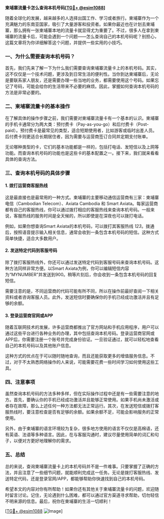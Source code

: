**柬埔寨流量卡怎么查询本机号码[[TG💪+ @esim1088](https://t.me/s/esim1088)]**

随着全球化的发展，越来越多的人选择出国工作、学习或者旅行。柬埔寨作为一个充满魅力的东南亚国家，吸引了大量游客和投资者。如果你最近也在计划去柬埔寨，那么拥有一张柬埔寨本地的流量卡就显得尤为重要了。不过，很多人在拿到柬埔寨的流量卡后，可能会遇到一个问题——怎么查询自己的本机号码呢？别担心，这篇文章将为你详细解答这个问题，并提供一些实用的小技巧。

### 一、为什么需要查询本机号码？

首先，我们先来了解一下为什么我们需要查询柬埔寨流量卡上的本机号码。其实，这不仅仅是一个技术问题，更涉及到日常生活的便利性。当你到达柬埔寨后，无论是要联系家人朋友，还是需要办理一些当地的业务，都需要使用这个号码。如果忘记了号码，可能会给你的生活带来不必要的麻烦。因此，掌握如何查询本机号码的方法是非常必要的。

### 二、柬埔寨流量卡的基本操作

在了解具体的操作步骤之前，我们需要对柬埔寨流量卡有一个基本的认识。柬埔寨的手机卡通常分为两大类：预付费卡（Pay-as-you-go）和后付费卡（Post-paid）。预付费卡是最常见的类型，适合短期使用者，比如游客或临时出差人员。后付费卡则更适合长期居住者，因为需要与运营商签订合同并定期支付账单。

无论哪种类型的卡，它们的基本功能都是一样的，包括打电话、发短信以及上网等功能。而查询本机号码的功能也是这些卡的基本配置之一。接下来，我们就来看看具体的查询方法。

### 三、查询本机号码的具体步骤

#### 1. 拨打运营商客服热线

这是最直接也是最常用的一种方式。柬埔寨的主要移动通信运营商有三家：柬埔寨电信（Cambodian Telecom）、Axiata Cambodia 和 Smart Axiata。每家运营商都有自己的客服热线，你可以通过拨打相应的客服热线来查询本机号码。一般来说，客服热线的服务时间是全天候的，所以即使是在深夜也可以拨打电话。

例如，如果你想查询Smart Axiata的本机号码，可以拨打其客服热线 *123*。拨通后，按照语音提示输入相关信息，通常会收到一条包含本机号码的短信。这种方式简单快捷，适合大多数用户。

#### 2. 发送特定代码到客服号码

除了拨打客服热线外，你还可以通过发送特定代码到客服号码来查询本机号码。这种方法同样非常方便。以Smart Axiata为例，你可以编辑短信内容为“MYNUMBER”并发送到900。稍等片刻后，你会收到一条包含本机号码的回复短信。

需要注意的是，不同运营商的代码可能有所不同，所以在操作前最好查阅一下相关资料或者咨询客服人员。此外，发送短信时要确保你的手机已经成功激活并且有足够的余额。

#### 3. 登录运营商官网或APP

随着互联网技术的发展，许多运营商都推出了官方网站和手机应用程序，用户可以通过这些平台进行各种业务的办理，其中包括查询本机号码。登录运营商官网或APP后，你需要注册一个账号并完成身份验证。一旦验证通过，就可以轻松地查看自己的本机号码以及其他账户信息。

这种方式的优点在于可以随时随地查询，而且还能获取更多的增值服务信息。不过，对于不太熟悉网络操作的人来说，可能需要花费一些时间学习如何使用这些工具。

### 四、注意事项

虽然查询本机号码的方法多种多样，但在实际操作过程中还是有一些需要注意的地方。首先，要确认你的手机已经成功激活并且能够正常使用。如果手机尚未激活或者存在故障，那么上述任何一种方法都无法正常运行。其次，在发送短信或拨打客服热线时，要注意检查是否有足够的余额。如果余额不足，可能会影响服务的正常使用。

另外，由于柬埔寨的语言环境较为复杂，很多地方使用的语言不仅仅是高棉语，还有英语、法语等多种语言。因此，在与客服沟通时，建议尽量使用简单的词汇和句子，以便对方更好地理解你的需求。

### 五、总结

总的来说，查询柬埔寨流量卡上的本机号码并不是一件难事。只要掌握了正确的方法，并且注意了一些细节问题，就能顺利完成这一任务。无论是拨打客服热线、发送特定代码，还是登录官网/APP，都能够帮助你快速找到自己的本机号码。

希望本文的内容对你有所帮助！如果你还有其他关于柬埔寨流量卡的问题，欢迎随时留言讨论。记住，无论遇到什么困难，都可以通过官方渠道寻求帮助，切勿轻信不明来源的信息。最后，祝你在柬埔寨的生活一切顺利！

[[TG💪+ @esim1088](https://t.me/s/esim1088) ![Image](https://i.postimg.cc/4NQfJmqS/Snipaste-2025-05-13-00-14-12.png)]